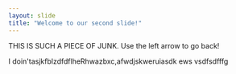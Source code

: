 ```yaml
---
layout: slide
title: "Welcome to our second slide!"
---
```

THIS IS SUCH A PIECE OF JUNK.
Use the left arrow to go back!


I doin'tasjkfblzdfdflheRhwazbxc,afwdjskweruiasdk ews   vsdfsdfffg
